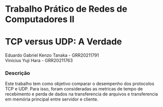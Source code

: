 # Trabalho Prático de Redes de Computadores II

# TCP versus UDP: A Verdade

Eduardo Gabriel Kenzo Tanaka - GRR20211791  
Vinícius Yuji Hara - GRR20211763

### Descrição

Este trabalho tem como objetivo comparar o desempenho dos protocolos TCP e UDP. 
Para isso, foram consideradas as metricas de tempo de recebimento e perda de dados na 
transferencia de arquivos e transferencia em memória principal entre servidor e 
cliente.  
